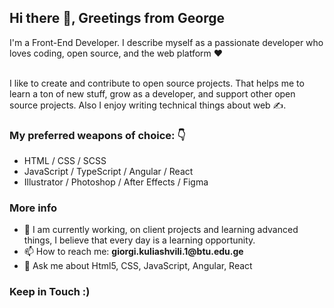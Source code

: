<h2>Hi there 👋, Greetings from George</h2>
I'm a Front-End Developer. I describe myself as a passionate developer who loves coding, open source, and the web platform ❤️
<br>
<br>

I like to create and contribute to open source projects. That helps me to learn a ton of new stuff,  grow as a developer, and support other open source projects. Also I enjoy writing technical things about web ✍️.

<h3>My preferred weapons of choice: 👇</h3>
<ul>
<li>HTML / CSS / SCSS</li>
<li>JavaScript / TypeScript / Angular / React</li>
<li>Illustrator / Photoshop / After Effects / Figma </li>

  </ul>

<h3>More info</h3>
<ul>
<li>🌱 I am currently working, on client projects and learning advanced things, I believe that every day is a learning opportunity.</li>
  <li>📫 How to reach me: <b> giorgi.kuliashvili.1@btu.edu.ge </b> </li>
<li>💬 Ask me about Html5, CSS, JavaScript, Angular, React</li>
  </ul>


<h3>Keep in Touch :)</h3>

